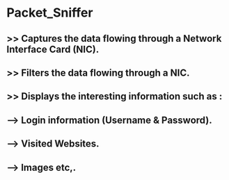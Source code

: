 # Packet_Sniffer
## >> Captures the data flowing through a Network Interface Card (NIC).
## >> Filters the data flowing through a NIC.
## >> Displays the interesting information such as :
##        --> Login information (Username & Password).
##        --> Visited Websites.
##        --> Images etc,.
